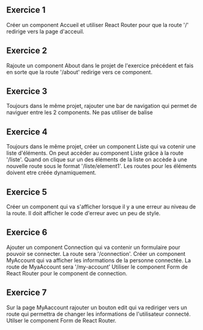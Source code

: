 ## Exercice 1
Créer un component Accueil et utiliser React Router pour que la route '/' redirige vers la page d'acceuil.

## Exercice 2
Rajoute un component About dans le projet de l'exercice précédent et fais en sorte que la route '/about' redirige vers ce component.

## Exercice 3
Toujours dans le même projet, rajouter une bar de navigation qui permet de naviguer entre les 2 components. Ne pas utiliser de balise <a>

## Exercice 4
Toujours dans le même projet, créer un component Liste qui va cotenir une liste d'éléments. On peut accèder au component Liste grâce à la route '/liste'. Quand on clique sur un des éléments de la liste on accède à une nouvelle route sous le format '/liste/element1'. Les routes pour les éléments doivent etre créée dynamiquement.

## Exercice 5
Créer un component qui va s'afficher lorsque il y a une erreur au niveau de la route. Il doit afficher le code d'erreur avec un peu de style.

## Exercice 6
Ajouter un component Connection qui va contenir un formulaire pour pouvoir se connecter. La route sera '/connection'. Créer un component MyAccount qui va afficher les informations de la personne connectée. La route de MyaAccount sera '/my-account' Utiliser le component Form de React Router pour le component de connection.

## Exercice 7
Sur la page MyAaccount rajouter un bouton edit qui va rediriger vers un route qui permettra de changer les informations de l'utilisateur connecté. Utilser le component Form de React Router.